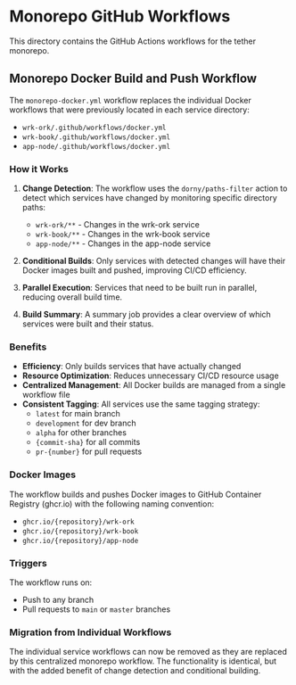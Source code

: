 # Monorepo GitHub Workflows

This directory contains the GitHub Actions workflows for the tether monorepo.

## Monorepo Docker Build and Push Workflow

The `monorepo-docker.yml` workflow replaces the individual Docker workflows that were previously located in each service directory:

- `wrk-ork/.github/workflows/docker.yml`
- `wrk-book/.github/workflows/docker.yml`  
- `app-node/.github/workflows/docker.yml`

### How it Works

1. **Change Detection**: The workflow uses the `dorny/paths-filter` action to detect which services have changed by monitoring specific directory paths:
   - `wrk-ork/**` - Changes in the wrk-ork service
   - `wrk-book/**` - Changes in the wrk-book service
   - `app-node/**` - Changes in the app-node service

2. **Conditional Builds**: Only services with detected changes will have their Docker images built and pushed, improving CI/CD efficiency.

3. **Parallel Execution**: Services that need to be built run in parallel, reducing overall build time.

4. **Build Summary**: A summary job provides a clear overview of which services were built and their status.

### Benefits

- **Efficiency**: Only builds services that have actually changed
- **Resource Optimization**: Reduces unnecessary CI/CD resource usage
- **Centralized Management**: All Docker builds are managed from a single workflow file
- **Consistent Tagging**: All services use the same tagging strategy:
  - `latest` for main branch
  - `development` for dev branch  
  - `alpha` for other branches
  - `{commit-sha}` for all commits
  - `pr-{number}` for pull requests

### Docker Images

The workflow builds and pushes Docker images to GitHub Container Registry (ghcr.io) with the following naming convention:

- `ghcr.io/{repository}/wrk-ork`
- `ghcr.io/{repository}/wrk-book`
- `ghcr.io/{repository}/app-node`

### Triggers

The workflow runs on:
- Push to any branch
- Pull requests to `main` or `master` branches

### Migration from Individual Workflows

The individual service workflows can now be removed as they are replaced by this centralized monorepo workflow. The functionality is identical, but with the added benefit of change detection and conditional building.
